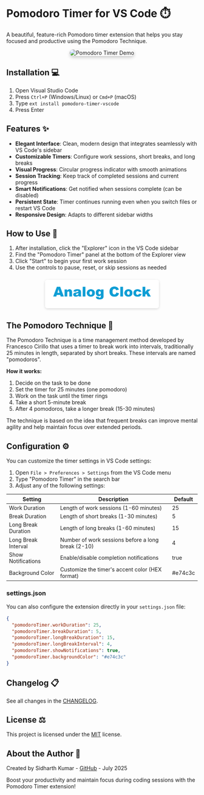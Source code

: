 # Pomodoro Timer for VS Code ⏱️

A beautiful, feature-rich Pomodoro timer extension that helps you stay focused and productive using the Pomodoro Technique.

<p align="center">
  <img src="images/Screenshot 2025-07-27 at 10.53.02 PM.png" alt="Pomodoro Timer Demo" width="350px" style="border-radius: 10px; box-shadow: 0 4px 8px rgba(0, 0, 0, 0.2);">
</p>

## Installation 💻

1. Open Visual Studio Code
2. Press `Ctrl+P` (Windows/Linux) or `Cmd+P` (macOS)
3. Type `ext install pomodoro-timer-vscode`
4. Press Enter

## Features ✨

- **Elegant Interface**: Clean, modern design that integrates seamlessly with VS Code's sidebar
- **Customizable Timers**: Configure work sessions, short breaks, and long breaks
- **Visual Progress**: Circular progress indicator with smooth animations
- **Session Tracking**: Keep track of completed sessions and current progress
- **Smart Notifications**: Get notified when sessions complete (can be disabled)
- **Persistent State**: Timer continues running even when you switch files or restart VS Code
- **Responsive Design**: Adapts to different sidebar widths

## How to Use 📝

1. After installation, click the "Explorer" icon in the VS Code sidebar
2. Find the "Pomodoro Timer" panel at the bottom of the Explorer view
3. Click "Start" to begin your first work session
4. Use the controls to pause, reset, or skip sessions as needed

<p align="center">
  <img src="images/Title.png" alt="Pomodoro Timer Interface" width="300px" style="border-radius: 6px; margin-top: 10px; box-shadow: 0 2px 6px rgba(0, 0, 0, 0.15);">
</p>

## The Pomodoro Technique 🍅

The Pomodoro Technique is a time management method developed by Francesco Cirillo that uses a timer to break work into intervals, traditionally 25 minutes in length, separated by short breaks. These intervals are named "pomodoros".

**How it works:**
1. Decide on the task to be done
2. Set the timer for 25 minutes (one pomodoro)
3. Work on the task until the timer rings
4. Take a short 5-minute break
5. After 4 pomodoros, take a longer break (15-30 minutes)

The technique is based on the idea that frequent breaks can improve mental agility and help maintain focus over extended periods.

## Configuration ⚙️

You can customize the timer settings in VS Code settings:

1. Open `File > Preferences > Settings` from the VS Code menu
2. Type "Pomodoro Timer" in the search bar
3. Adjust any of the following settings:

| Setting | Description | Default |
|---------|-------------|---------|
| Work Duration | Length of work sessions (1-60 minutes) | 25 |
| Break Duration | Length of short breaks (1-30 minutes) | 5 |
| Long Break Duration | Length of long breaks (1-60 minutes) | 15 |
| Long Break Interval | Number of work sessions before a long break (2-10) | 4 |
| Show Notifications | Enable/disable completion notifications | true |
| Background Color | Customize the timer's accent color (HEX format) | #e74c3c |

### settings.json

You can also configure the extension directly in your `settings.json` file:

```json
{
  "pomodoroTimer.workDuration": 25,
  "pomodoroTimer.breakDuration": 5,
  "pomodoroTimer.longBreakDuration": 15,
  "pomodoroTimer.longBreakInterval": 4,
  "pomodoroTimer.showNotifications": true,
  "pomodoroTimer.backgroundColor": "#e74c3c"
}
```

## Changelog 📋

See all changes in the [CHANGELOG](./CHANGELOG.md).

## License ⚖️

This project is licensed under the [MIT](./LICENSE) license.

## About the Author 👤

Created by Sidharth Kumar - [GitHub](https://github.com/sidharthkumar) - July 2025

Boost your productivity and maintain focus during coding sessions with the Pomodoro Timer extension!
